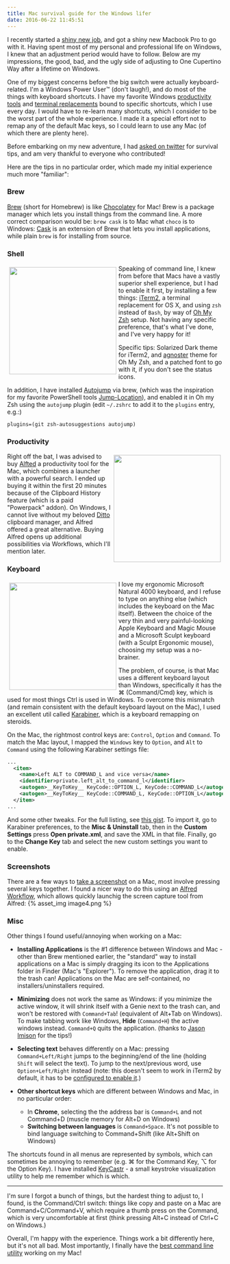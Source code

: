 ```yaml
---
title: Mac survival guide for the Windows lifer
date: 2016-06-22 11:45:51
---
```

I recently started a [shiny new job](http://wix.engineering/), and got a shiny new Macbook Pro to go with it. Having spent most of my personal and professional life on Windows, I knew that an adjustment period would have to follow. Below are my impressions, the good, bad, and the ugly side of adjusting to One Cupertino Way after a lifetime on Windows.
<!-- more -->

One of my biggest concerns before the big switch were actually keyboard-related. I'm a Windows Power User&trade; (don't laugh!), and do most of the things with keyboard shortcuts. I have my favorite Windows [productivity tools](/2014/10/my-top-3-favorite-windows-productivity-tools/) and [terminal replacements](https://conemu.github.io/) bound to specific shortcuts, which I use every day. I would have to re-learn many shortcuts, which I consider to be the worst part of the whole experience. I made it a special effort not to remap any of the default Mac keys, so I could learn to use any Mac (of which there are plenty here).

Before embarking on my new adventure, I had [asked on twitter](https://twitter.com/hmemcpy/status/739831978359463937) for survival tips, and am very thankful to everyone who contributed!

Here are the tips in no particular order, which made my initial experience much more "familiar":

### Brew

[Brew](http://brew.sh/) (short for Homebrew) is like [Chocolatey](https://chocolatey.org/) for Mac! Brew is a package manager which lets you install things from the command line. A more correct comparison would be: `brew cask` is to Mac what `choco` is to Windows: [Cask](https://caskroom.github.io/) is an extension of Brew that lets you install applications, while plain `brew` is for installing from source.

### Shell

<img style="float: left; padding: 5px;" width="250" src="{% asset_path image1.png %}" />Speaking of command line, I knew from before that Macs have a vastly superior shell experience, but I had to enable it first, by installing a few things: [iTerm2](https://www.iterm2.com/), a terminal replacement for OS X, and using `zsh` instead of `Bash`, by way of [Oh My Zsh](https://github.com/robbyrussell/oh-my-zsh) setup. Not having any specific preference, that's what I've done, and I've very happy for it!

Specific tips: Solarized Dark theme for iTerm2, and [agnoster](https://gist.github.com/agnoster/3712874) theme for Oh My Zsh, and a patched font to go with it, if you don't see the status icons.

In addition, I have installed [Autojump](https://github.com/wting/autojump) via brew, (which was the inspiration for my favorite PowerShell tools [Jump-Location](https://github.com/tkellogg/Jump-Location)), and enabled it in Oh my Zsh using the `autojump` plugin (edit `~/.zshrc` to add it to the `plugins` entry, e.g.:)

    plugins=(git zsh-autosuggestions autojump)

### Productivity

<img style="float: right; padding: 5px;" width="250" src="{% asset_path image2.jpg %}" />Right off the bat, I was advised to buy [Alfted](https://www.alfredapp.com/) a productivity tool for the Mac, which combines a launcher with a powerful search. I ended up buying it within the first 20 minutes because of the Clipboard History feature (which is a paid "Powerpack" addon). On Windows, I cannot live without my beloved [Ditto](http://ditto-cp.sourceforge.net/) clipboard manager, and Alfred offered a great alternative. Buying Alfred opens up additional possibilities via Workflows, which I'll mention later. 

### Keyboard

<img style="float: left; padding: 5px;" width="250" src="{% asset_path image3.jpg %}" />I love my ergonomic Microsoft Natural 4000 keyboard, and I refuse to type on anything else (which includes the keyboard on the Mac itself). Between the choice of the very thin and very painful-looking Apple Keyboard and Magic Mouse and a Microsoft Sculpt keyboard (with a Sculpt Ergonomic mouse), choosing my setup was a no-brainer.

The problem, of course, is that Mac uses a different keyboard layout than Windows, specifically it has the &#x2318; (Command/Cmd) key, which is used for most things Ctrl is used in Windows. To overcome this mismatch (and remain consistent with the default keyboard layout on the Mac), I used an excellent util called [Karabiner](https://github.com/tekezo/Karabiner), which is a keyboard remapping on steroids.

On the Mac, the rightmost control keys are: `Control`, `Option` and `Command`. To match the Mac layout, I mapped the `Windows` key to `Option`, and `Alt` to `Command` using the following Karabiner settings file:

```xml
...
  <item>
    <name>Left ALT to COMMAND_L and vice versa</name>
    <identifier>private.left_alt_to_command_l</identifier>
    <autogen>__KeyToKey__ KeyCode::OPTION_L, KeyCode::COMMAND_L</autogen>
    <autogen>__KeyToKey__ KeyCode::COMMAND_L, KeyCode::OPTION_L</autogen>
  </item>
...
```

And some other tweaks. For the full listing, see [this gist](https://gist.github.com/hmemcpy/4e8e3eb73e3a5bf49939a457786f8a7e). To import it, go to Karabiner preferences, to the **Misc & Uninstall** tab, then in the **Custom Settings** press **Open private.xml**, and save the XML in that file. Finally, go to the **Change Key** tab and select the new custom settings you want to enable.

### Screenshots

There are a few ways to [take a screenshot](https://support.apple.com/en-us/HT201361) on a Mac, most involve pressing several keys together. I found a nicer way to do this using an [Alfred Workflow](http://www.alfredforum.com/topic/902-take-quick-screenshots-using-the-screencapture-workflow/), which allows quickly launchig the screen capture tool from Alfred:
{% asset_img image4.png %}

### Misc

Other things I found useful/annoying when working on a Mac:

 * **Installing Applications** is the #1 difference between Windows and Mac - other than Brew mentioned earlier, the "standard" way to install applications on a Mac is simply dragging its icon to the Applications folder in Finder (Mac's "Explorer"). To remove the application, drag it to the trash can! Applications on the Mac are self-contained, no installers/uninstallers required.

 * **Minimizing** does not work the same as Windows: if you minimize the active window, it will shrink itself with a Genie next to the trash can, and won't be restored with `Command+Tab`! (equivalent of Alt+Tab on Windows). To make tabbing work like Windows, **Hide** (`Command+H`) the active windows instead. `Command+Q` quits the application. (thanks to [Jason Imison](https://twitter.com/JasonImison/status/739835159659307010) for the tips!)

 * **Selecting text** behaves differently on a Mac: pressing `Command+Left/Right` jumps to the beginning/end of the line (holding `Shift` will select the text). To jump to the next/previous word, use `Option+Left/Right` instead (note: this doesn't seem to work in iTerm2 by default, it has to be [configured to enable it](https://coderwall.com/p/h6yfda/use-and-to-jump-forwards-backwards-words-in-iterm-2-on-os-x).)
 * **Other shortcut keys** which are different between Windows and Mac, in no particular order:
   * In **Chrome**, selecting the the address bar is `Command+L` and not Command+D (muscle memory for Alt+D on Windows)
   * **Switching between languages** is `Command+Space`. It's not possible to bind language switching to Command+Shift (like Alt+Shift on Windows)

  The shortcuts found in all menus are represented by symbols, which can sometimes be annoying to remember (e.g. &#x2318; for the Command Key, &#x2325; for the Option Key). I have installed [KeyCastr](https://github.com/keycastr/keycastr) - a small keystroke visualization utility to help me remember which is which.

<hr/>

I'm sure I forgot a bunch of things, but the hardest thing to adjust to, I found, is the Command/Ctrl switch: things like copy and paste on a Mac are Command+C/Command+V, which require a thumb press on the Command, which is very uncomfortable at first (think pressing Alt+C instead of Ctrl+C on Windows.)

Overall, I'm happy with the experience. Things work a bit differently here, but it's not all bad. Most importantly, I finally have the [best command line utility](https://github.com/nvbn/thefuck) working on my Mac!




